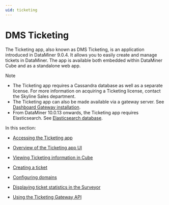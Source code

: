 ```yaml
---
uid: ticketing
---
```


# DMS Ticketing

The Ticketing app, also known as DMS Ticketing, is an application introduced in DataMiner 9.0.4. It allows you to easily create and manage tickets in DataMiner. The app is available both embedded within DataMiner Cube and as a standalone web app.

> [!NOTE]
>
> - The Ticketing app requires a Cassandra database as well as a separate license. For more information on acquiring a Ticketing license, contact the Skyline Sales department.
> - The Ticketing app can also be made available via a gateway server. See [Dashboard Gateway installation](xref:Dashboard_Gateway_installation).
> - From DataMiner 10.0.13 onwards, the Ticketing app requires Elasticsearch. See [Elasticsearch database](xref:Elasticsearch_database).

In this section:

- [Accessing the Ticketing app](xref:Accessing_the_Ticketing_app)

- [Overview of the Ticketing app UI](xref:Overview_of_the_Ticketing_app_UI)

- [Viewing Ticketing information in Cube](xref:Viewing_Ticketing_information_in_Cube)

- [Creating a ticket](xref:Creating_a_ticket1#creating-a-ticket)

- [Configuring domains](xref:Configuring_domains)

- [Displaying ticket statistics in the Surveyor](xref:Displaying_ticket_statistics_in_the_Surveyor)

- [Using the Ticketing Gateway API](xref:Using_the_Ticketing_Gateway_API)
